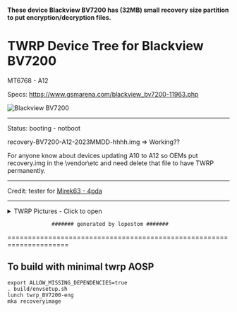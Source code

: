 #### These device Blackview BV7200 has (32MB) small recovery size partition to put encryption/decryption files.

# TWRP Device Tree for Blackview BV7200
MT6768 - A12

Specs: https://www.gsmarena.com/blackview_bv7200-11963.php

![Blackview BV7200](https://fdn2.gsmarena.com/vv/pics/blackview/blackview-bv7200-1.jpg)

---------------
Status: booting - notboot

recovery-BV7200-A12-2023MMDD-hhhh.img => Working??

For anyone know about devices updating A10 to A12 so OEMs put recovery.img in the \vendor\etc and need delete that file to have TWRP permanently.

------------------------------------
Credit: tester for [Mirek63 - 4pda](https://4pda.to/forum/index.php?showuser=6688231)

--------------------------------
<details><summary>TWRP Pictures - Click to open</summary>
<p>
  
![Initial Menu](https://github.com/lopestom/android_device_blackview_BV7200/releases/download/TWRP-Blackview_BV7200-A12/IMG_20230401_210438090.jpg) ![Format Data](https://github.com/lopestom/android_device_blackview_BV7200/releases/download/TWRP-Blackview_BV7200-A12/IMG_20230401_210546372.jpg)
![Formatting Data](https://github.com/lopestom/android_device_blackview_BV7200/releases/download/TWRP-Blackview_BV7200-A12/IMG_20230401_210603084.jpg) ![Formatting Data 2](https://github.com/lopestom/android_device_blackview_BV7200/releases/download/TWRP-Blackview_BV7200-A12/IMG_20230401_210703023.jpg)

![TWRP Menu-Bakup](https://github.com/lopestom/android_device_blackview_BV7200/releases/download/TWRP-Blackview_BV7200-A12/Screenshot_2023-04-08-22-26-44.png) 
![TWRP Bakup-Advanced](https://github.com/lopestom/android_device_blackview_BV7200/releases/download/TWRP-Blackview_BV7200-A12/Screenshot_2023-04-08-22-28-16.png)
</p>
</details>

                  ####### generated by lopestom #######
===================================================================== 


## To build with minimal twrp AOSP
```
export ALLOW_MISSING_DEPENDENCIES=true
. build/envsetup.sh
lunch twrp_BV7200-eng
mka recoveryimage
```
